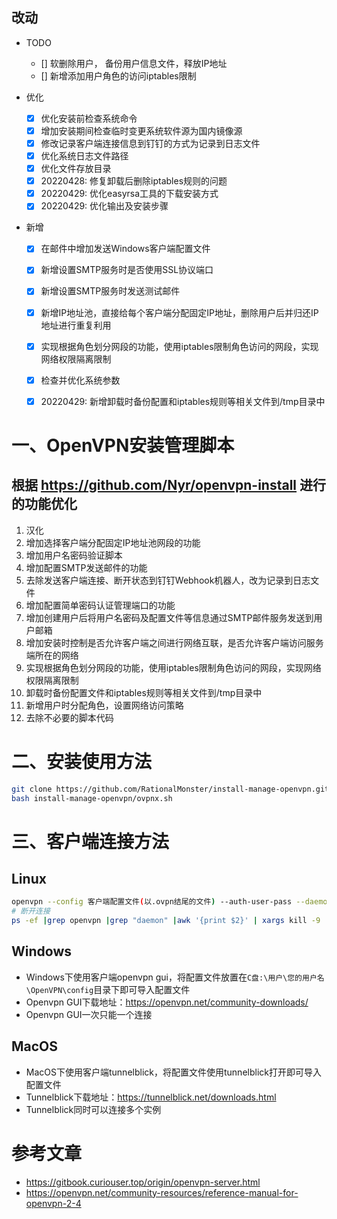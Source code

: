 
## 改动

- TODO
  - [] 软删除用户， 备份用户信息文件，释放IP地址
  - [] 新增添加用户角色的访问iptables限制

- 优化
  - [x] 优化安装前检查系统命令
  - [x] 增加安装期间检查临时变更系统软件源为国内镜像源
  - [x] 修改记录客户端连接信息到钉钉的方式为记录到日志文件
  - [x] 优化系统日志文件路径
  - [x] 优化文件存放目录
  - [x] 20220428: 修复卸载后删除iptables规则的问题
  - [x] 20220429: 优化easyrsa工具的下载安装方式
  - [x] 20220429: 优化输出及安装步骤
- 新增
  - [x] 在邮件中增加发送Windows客户端配置文件
  - [x] 新增设置SMTP服务时是否使用SSL协议端口
  - [x] 新增设置SMTP服务时发送测试邮件
  - [x] 新增IP地址池，直接给每个客户端分配固定IP地址，删除用户后并归还IP地址进行重复利用
  - [x] 实现根据角色划分网段的功能，使用iptables限制角色访问的网段，实现网络权限隔离限制
  - [x] 检查并优化系统参数
  - [x] 20220429: 新增卸载时备份配置和iptables规则等相关文件到/tmp目录中



# 一、OpenVPN安装管理脚本

## 根据 https://github.com/Nyr/openvpn-install 进行的功能优化

1. 汉化
2. 增加选择客户端分配固定IP地址池网段的功能
3. 增加用户名密码验证脚本
4. 增加配置SMTP发送邮件的功能
5. 去除发送客户端连接、断开状态到钉钉Webhook机器人，改为记录到日志文件
6. 增加配置简单密码认证管理端口的功能
7. 增加创建用户后将用户名密码及配置文件等信息通过SMTP邮件服务发送到用户邮箱
8. 增加安装时控制是否允许客户端之间进行网络互联，是否允许客户端访问服务端所在的网络
9. 实现根据角色划分网段的功能，使用iptables限制角色访问的网段，实现网络权限隔离限制
10. 卸载时备份配置文件和iptables规则等相关文件到/tmp目录中
11. 新增用户时分配角色，设置网络访问策略
12. 去除不必要的脚本代码

# 二、安装使用方法

```bash
git clone https://github.com/RationalMonster/install-manage-openvpn.git
bash install-manage-openvpn/ovpnx.sh
```

# 三、客户端连接方法

## Linux

```bash
openvpn --config 客户端配置文件(以.ovpn结尾的文件) --auth-user-pass --daemon
# 断开连接
ps -ef |grep openvpn |grep "daemon" |awk '{print $2}' | xargs kill -9
```

## Windows

- Windows下使用客户端openvpn gui，将配置文件放置在`C盘:\用户\您的用户名\OpenVPN\config`目录下即可导入配置文件
- Openvpn GUI下载地址：https://openvpn.net/community-downloads/
- Openvpn GUI一次只能一个连接


## MacOS

- MacOS下使用客户端tunnelblick，将配置文件使用tunnelblick打开即可导入配置文件
- Tunnelblick下载地址：https://tunnelblick.net/downloads.html
- Tunnelblick同时可以连接多个实例


# 参考文章

- https://gitbook.curiouser.top/origin/openvpn-server.html
- https://openvpn.net/community-resources/reference-manual-for-openvpn-2-4
